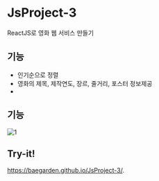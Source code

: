 # JsProject-3
ReactJS로 영화 웹 서비스 만들기

## 기능 
* 인기순으로 정렬
* 영화의 제목, 제작연도, 장르, 줄거리, 포스터 정보제공
* 
## 기능 
![1](https://user-images.githubusercontent.com/76520025/109313545-af31dd00-788b-11eb-9b10-ac0cb9858ac7.JPG)

## Try-it! 
https://baegarden.github.io/JsProject-3/.

